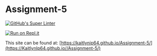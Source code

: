 # Assignment-5

[![GitHub's Super Linter](https://github.com/KaitlynIp64//Assignment-5/workflows/GitHub's%20Super%20Linter/badge.svg)](https://github.com/KaitlynIp64//Assignment-5/actions)

[![Run on Repl.it](https://repl.it/badge/github/KaitlynIp64/Assignment-5)](https://repl.it/github/KaitlynIp64/Assignment-5)

This site can be found at: [https://kaitlynip64.github.io/Assignment-5/](https://KaitlynIp64.github.io//Assignment-5/)

